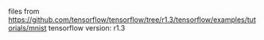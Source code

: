 files from https://github.com/tensorflow/tensorflow/tree/r1.3/tensorflow/examples/tutorials/mnist
tensorflow version: r1.3
